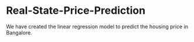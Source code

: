 # Real-State-Price-Prediction
We have created the linear regression model to predict the housing price in Bangalore.
